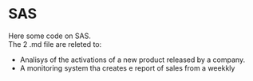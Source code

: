 # SAS
Here some code on SAS.  
The 2 .md file are releted to:
* Analisys of the activations of a new product released by a company.
* A monitoring system tha creates e report of sales from a weekkly   
